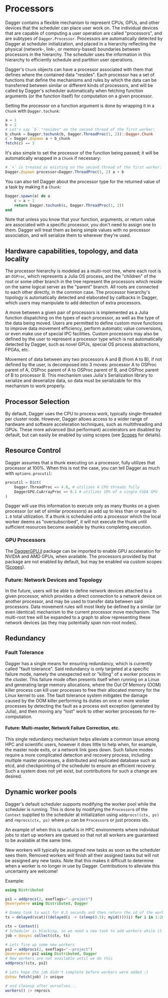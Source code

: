 # Processors

Dagger contains a flexible mechanism to represent CPUs, GPUs, and other
devices that the scheduler can place user work on. The individual devices that
are capable of computing a user operation are called "processors", and are
subtypes of `Dagger.Processor`. Processors are automatically detected by
Dagger at scheduler initialization, and placed in a hierarchy reflecting the
physical (network-, link-, or memory-based) boundaries between processors in
the hierarchy. The scheduler uses the information in this hierarchy to
efficiently schedule and partition user operations.

Dagger's `Chunk` objects can have a processor associated with them that defines
where the contained data "resides". Each processor has a set of functions that
define the mechanisms and rules by which the data can be transferred between
similar or different kinds of processors, and will be called by Dagger's
scheduler automatically when fetching function arguments (or the function
itself) for computation on a given processor.

Setting the processor on a function argument is done by wrapping it in a
`Chunk` with `Dagger.tochunk`:

```julia
a = 1
b = 2
# Let's say `b` "resides" on the second thread of the first worker:
b_chunk = Dagger.tochunk(b, Dagger.ThreadProc(1, 2))::Dagger.Chunk
c = Dagger.@spawn a + b_chunk
fetch(c) == 3
```

It's also simple to set the processor of the function being passed; it will be
automatically wrapped in a `Chunk` if necessary:

```julia
# `+` is treated as existing on the second thread of the first worker:
Dagger.@spawn processor=Dagger.ThreadProc(1, 2) a + b
```

You can also tell Dagger about the processor type for the returned value of a
task by making it a `Chunk`:

```julia
Dagger.spawn(a) do a
    c = a + 1
    return Dagger.tochunk(c, Dagger.ThreadProc(1, 2))
end
```

Note that unless you know that your function, arguments, or return value are
associated with a specific processor, you don't need to assign one to them.
Dagger will treat them as being simple values with no processor association,
and will serialize them to wherever they're used.

## Hardware capabilities, topology, and data locality

The processor hierarchy is modeled as a multi-root tree, where each root is an
`OSProc`, which represents a Julia OS process, and the "children" of the root
or some other branch in the tree represent the processors which reside on the
same logical server as the "parent" branch. All roots are connected to each
other directly, in the common case. The processor hierarchy's topology is
automatically detected and elaborated by callbacks in Dagger, which users may
manipulate to add detection of extra processors.

A move between a given pair of processors is implemented as a Julia function
dispatching on the types of each processor, as well as the type of the data
being moved. Users are permitted to define custom move functions to improve
data movement efficiency, perform automatic value conversions, or even make
use of special IPC facilities. Custom processors may also be defined by the
user to represent a processor type which is not automatically detected by
Dagger, such as novel GPUs, special OS process abstractions, FPGAs, etc.

Movement of data between any two processors A and B (from A to B), if not
defined by the user, is decomposed into 3 moves: processor A to OSProc parent
of A, OSProc parent of A to OSProc parent of B, and OSProc parent of B to
processor B. This mechanism uses Julia's Serialization library to serialize and
deserialize data, so data must be serializable for this mechanism to work
properly.

## Processor Selection

By default, Dagger uses the CPU to process work, typically single-threaded per
cluster node. However, Dagger allows access to a wider range of hardware and
software acceleration techniques, such as multithreading and GPUs. These more
advanced (but performant) accelerators are disabled by default, but can easily
be enabled by using scopes (see [Scopes](@ref) for details).

## Resource Control

Dagger assumes that a thunk executing on a processor, fully utilizes that
processor at 100%. When this is not the case, you can tell Dagger as much with
`options.procutil`:

```julia
procutil = Dict(
    Dagger.ThreadProc => 4.0, # utilizes 4 CPU threads fully
    DaggerGPU.CuArrayProc => 0.1 # utilizes 10% of a single CUDA GPU
)
```

Dagger will use this information to execute only as many thunks on a given
processor (or set of similar processors) as add up to less than or equal to
`1.0` total utilization. If a thunk is scheduled onto a processor which the
local worker deems as "oversubscribed", it will not execute the thunk until
sufficient resources become available by thunks completing execution.

### GPU Processors

The [DaggerGPU.jl](https://github.com/JuliaGPU/DaggerGPU.jl) package can be
imported to enable GPU acceleration for NVIDIA and AMD GPUs, when available.
The processors provided by that package are not enabled by default, but may be
enabled via custom scopes ([Scopes](@ref)).

### Future: Network Devices and Topology

In the future, users will be able to define network devices attached to a
given processor, which provides a direct connection to a network device on
another processor, and may be used to transfer data between said processors.
Data movement rules will most likely be defined by a similar (or even
identical) mechanism to the current processor move mechanism. The multi-root
tree will be expanded to a graph to allow representing these network devices
(as they may potentially span non-root nodes).

## Redundancy

### Fault Tolerance

Dagger has a single means for ensuring redundancy, which is currently called
"fault tolerance". Said redundancy is only targeted at a specific failure
mode, namely the unexpected exit or "killing" of a worker process in the
cluster. This failure mode often presents itself when running on a Linux and
generating large memory allocations, where the Out Of Memory (OOM) killer
process can kill user processes to free their allocated memory for the Linux
kernel to use. The fault tolerance system mitigates the damage caused by the
OOM killer performing its duties on one or more worker processes by detecting
the fault as a process exit exception (generated by Julia), and then moving
any "lost" work to other worker processes for re-computation.

#### Future: Multi-master, Network Failure Correction, etc.

This single redundancy mechanism helps alleviate a common issue among HPC and
scientific users, however it does little to help when, for example, the master
node exits, or a network link goes down. Such failure modes require a more
complicated detection and recovery process, including multiple master
processes, a distributed and replicated database such as etcd, and
checkpointing of the scheduler to ensure an efficient recovery. Such a system
does not yet exist, but contributions for such a change are desired.

## Dynamic worker pools

Dagger's default scheduler supports modifying the worker pool while the
scheduler is running. This is done by modifying the `Processor`s of the
`Context` supplied to the scheduler at initialization using `addprocs!(ctx, ps)`
and `rmprocs(ctx, ps)` where `ps` can be `Processor`s or just process ids.

An example of when this is useful is in HPC environments where individual jobs
to start up workers are queued so that not all workers are guaranteed to be
available at the same time.

New workers will typically be assigned new tasks as soon as the scheduler sees
them. Removed workers will finish all their assigned tasks but will not be
assigned any new tasks. Note that this makes it difficult to determine when a
worker is no longer in use by Dagger. Contributions to alleviate this
uncertainty are welcome!

Example:

```julia
using Distributed

ps1 = addprocs(2, exeflags="--project")
@everywhere using Distributed, Dagger

# Dummy task to wait for 0.5 seconds and then return the id of the worker
ts = delayed(vcat)((delayed(i -> (sleep(0.5); myid()))(i) for i in 1:20)...)

ctx = Context()
# Scheduler is blocking, so we need a new task to add workers while it runs
job = @async collect(ctx, ts)

# Lets fire up some new workers
ps2 = addprocs(2, exeflags="--project")
@everywhere ps2 using Distributed, Dagger
# New workers are not available until we do this
addprocs!(ctx, ps2)

# Lets hope the job didn't complete before workers were added :)
@show fetch(job) |> unique

# and cleanup after ourselves...
workers() |> rmprocs
```
